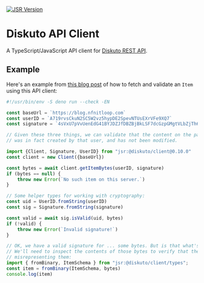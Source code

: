 [![JSR Version]][JSR Link]

Diskuto API Client
==================

A TypeScript/JavaScript API client for [Diskuto REST API].

Example
-------

Here's an example from [this blog post][1] of how to fetch and validate an `Item`
using this API client:

```typescript
#!/usr/bin/env -S deno run --check -EN

const baseUrl = `https://blog.nfnitloop.com`
const userID = `A719rvsCkuN2SC5W2vz5hypDE2SpevNTUsEXrVFe9XQ7`
const signature = `4sVxU7pVvUenEdG41BYJDZJfDBZBjBkLSF7dcGzpGMgtVLbZjTh6w5LzC4Rwjkk5SNyn57o3cfsvEbsZJkFELaW3`

// Given these three things, we can validate that the content on the page
// was in fact created by that user, and has not been modified.

import {Client, Signature, UserID} from "jsr:@diskuto/client@0.10.0"
const client = new Client({baseUrl})

const bytes = await client.getItemBytes(userID, signature)
if (bytes == null) {
    throw new Error(`No such item on this server.`)
}

// Some helper types for working with cryptography:
const uid = UserID.fromString(userID)
const sig = Signature.fromString(signature)

const valid = await sig.isValid(uid, bytes)
if (!valid) {
    throw new Error(`Invalid signature!`)
}

// OK, we have a valid signature for ... some bytes. But is that what's on the page?
// We'll need to inspect the contents of those bytes to verify that the server isn't 
// misrepresenting them:
import { fromBinary, ItemSchema } from "jsr:@diskuto/client/types";
const item = fromBinary(ItemSchema, bytes)
console.log(item)
```


[Diskuto REST API]: https://github.com/diskuto/diskuto-api/tree/main/docs/rest_api
[1]: https://blog.nfnitloop.com/u/A719rvsCkuN2SC5W2vz5hypDE2SpevNTUsEXrVFe9XQ7/i/33QiHdeD3sSiB5mWwSBJhpkjQEystr4nx9W8FFWWM1oWfCFMfDHpYuKMGJ6v8kmf2pHnnhL67Reg14jGRVoTyJ7Z/
[JSR Version]: https://jsr.io/badges/@diskuto/client
[JSR Link]: https://jsr.io/@diskuto/client